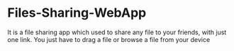 # Files-Sharing-WebApp
It is a file sharing app which used to share any file to your friends, with just one link. You just have to drag a file or browse a file from your device
